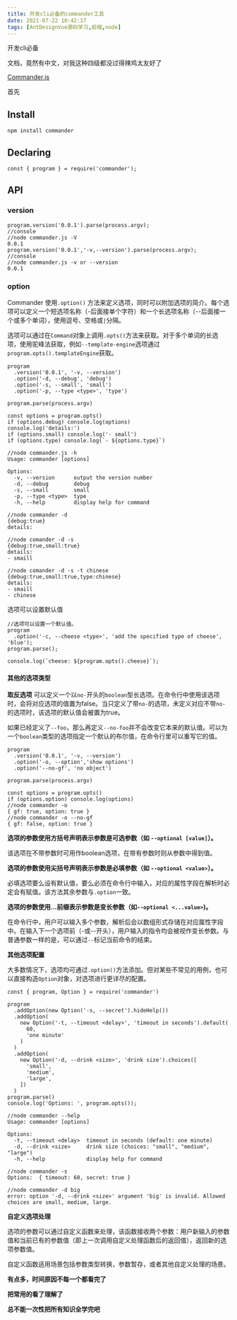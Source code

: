 ```yaml
---
title: 开发cli必备的commander工具
date: 2021-07-22 10:42:17
tags: [AntDesignVue源码学习,前端,node]
---
```


开发cli必备

文档，竟然有中文，对我这种四级都没过得辣鸡太友好了

[Commander.js](https://github.com/tj/commander.js/blob/master/Readme_zh-CN.md)

首先

## Install

```
npm install commander
```

## Declaring

```
const { program } = require('commander');
```

## API

### version

```
program.version('0.0.1').parse(process.argv);
//console 
//node commander.js -V
0.0.1
program.version('0.0.1','-v,--version').parse(process.argv);
//console 
//node commander.js -v or --version
0.0.1
```

### option

Commander 使用`.option()` 方法来定义选项，同时可以附加选项的简介。每个选项可以定义一个短选项名称（-后面接单个字符）和一个长选项名称（--后面接一个或多个单词），使用逗号、空格或`|`分隔。

选项可以通过在`Command`对象上调用`.opts()`方法来获取。对于多个单词的长选项，使用驼峰法获取，例如`--template-engine`选项通过`program.opts().templateEngine`获取。

```
program
  .version('0.0.1', '-v, --version')
  .option('-d, --debug', 'debug')
  .option('-s, --small', 'small')
  .option('-p, --type <type>', 'type')

program.parse(process.argv)

const options = program.opts()
if (options.debug) console.log(options)
console.log('details:')
if (options.small) console.log('- small')
if (options.type) console.log(`- ${options.type}`)

//node commander.js -h
Usage: commander [options]

Options:
  -v, --version      output the version number
  -d, --debug        debug
  -s, --small        small
  -p, --type <type>  type
  -h, --help         display help for command

//node commander -d
{debug:true}
details:

//node comander -d -s 
{debug:true,small:true}
details:
- smaill 

//node comander -d -s -t chinese
{debug:true,small:true,type:chinese}
details:
- smaill 
- chinese

```

选项可以设置默认值

```
//选项可以设置一个默认值。
program
  .option('-c, --cheese <type>', 'add the specified type of cheese', 'blue');
program.parse();

console.log(`cheese: ${program.opts().cheese}`);
```

#### 其他的选项类型

**取反选项**
可以定义一个以`no-`开头的`boolean`型长选项。在命令行中使用该选项时，会将对应选项的值置为false。当只定义了带`no-`的选项，未定义对应不带`no-`的选项时，该选项的默认值会被置为true。

如果已经定义了`--foo`，那么再定义`--no-foo`并不会改变它本来的默认值。可以为一个`boolean`类型的选项指定一个默认的布尔值，在命令行里可以重写它的值。

```
program
  .version('0.0.1', '-v, --version')
  .option('-o, --option','show options')
  .option('--no-gf', 'no object')

program.parse(process.argv)

const options = program.opts()
if (options.option) console.log(options)
//node commander -o
{ gf: true, option: true }
//node commander -o --no-gf
{ gf: false, option: true }
```

**选项的参数使用方括号声明表示参数是可选参数（如 `--optional [value]`）。**

该选项在不带参数时可用作boolean选项，在带有参数时则从参数中得到值。

**选项的参数使用尖括号声明表示参数是必填参数（如 `--optional <value>`）。**

必填选项要么设有默认值，要么必须在命令行中输入，对应的属性字段在解析时必定会有赋值。该方法其余参数与`.option`一致。

**选项的参数使用...前缀表示参数是变长参数（如`--optional <...value>`)。**

在命令行中，用户可以输入多个参数，解析后会以数组形式存储在对应属性字段中。在输入下一个选项前（-或--开头），用户输入的指令均会被视作变长参数。与普通参数一样的是，可以通过`--`标记当前命令的结束。

**其他选项配置**

大多数情况下，选项均可通过`.option()`方法添加。但对某些不常见的用例，也可以直接构造`Option`对象，对选项进行更详尽的配置。

```
const { program, Option } = require('commander')

program
  .addOption(new Option('-s, --secret').hideHelp())
  .addOption(
    new Option('-t, --timeout <delay>', 'timeout in seconds').default(
      60,
      'one minute'
    )
  )
  .addOption(
    new Option('-d, --drink <size>', 'drink size').choices([
      'small',
      'medium',
      'large',
    ])
  )
program.parse()
console.log('Options: ', program.opts());

//node commander --help
Usage: commander [options]

Options:
  -t, --timeout <delay>  timeout in seconds (default: one minute)
  -d, --drink <size>     drink size (choices: "small", "medium", "large")
  -h, --help             display help for command
  
//node commander -s
Options:  { timeout: 60, secret: true }

//node commander -d big
error: option '-d, --drink <size>' argument 'big' is invalid. Allowed choices are small, medium, large.
```

**自定义选项处理**

选项的参数可以通过自定义函数来处理，该函数接收两个参数：用户新输入的参数值和当前已有的参数值（即上一次调用自定义处理函数后的返回值），返回新的选项参数值。

自定义函数适用场景包括参数类型转换，参数暂存，或者其他自定义处理的场景。



**有点多，时间原因不每一个都看完了**

**把常用的看了理解了**

**总不能一次性把所有知识全学完吧**


